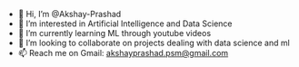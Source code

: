 - 👋 Hi, I’m @Akshay-Prashad
- 👀 I’m interested in Artificial Intelligence and Data Science
- 🌱 I’m currently learning ML through youtube videos
- 💞️ I’m looking to collaborate on projects dealing with data science and ml
- 📫 Reach me on Gmail: akshayprashad.psm@gmail.com
  

<!---
Akshay-Prashad/Akshay-Prashad is a ✨ special ✨ repository because its `README.md` (this file) appears on your GitHub profile.
You can click the Preview link to take a look at your changes.
--->
